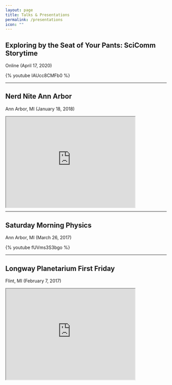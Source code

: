 ```yaml
---
layout: page
title: Talks & Presentations
permalink: /presentations
icon: ""
---
```


## Exploring by the Seat of Your Pants: SciComm Storytime
Online (April 17, 2020)

{% youtube IAUcc8CMFb0 %}

---

## Nerd Nite Ann Arbor
Ann Arbor, MI (January 18, 2018)

<!-- <iframe src="https://annarbor.nerdnite.com/2018/01/09/nna2-51-exciting-stories-of-asteroids-oscillation-and-um-excrement/"></iframe> -->

<div style="position:relative; width:80%; height:0px; padding-bottom:56.25%;">
    <iframe style="position:absolute; left:0; top:0; width:100%; height:100%"
        src="https://annarbor.nerdnite.com/2018/01/09/nna2-51-exciting-stories-of-asteroids-oscillation-and-um-excrement/">
    </iframe>
</div>


---
## Saturday Morning Physics
Ann Arbor, MI (March 26, 2017)

{% youtube fUVms3S3bgo %}

---

## Longway Planetarium First Friday
Flint, MI (February 7, 2017)

<div style="position:relative; width:80%; height:0px; padding-bottom:56.25%;">
    <iframe style="position:absolute; left:0; top:0; width:100%; height:100%"
        src="https://sloanlongway.org/event/first-friday-february/">
    </iframe>
</div>




